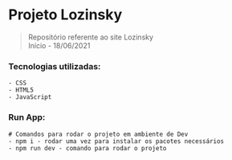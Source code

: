 # Projeto Lozinsky

> Repositório referente ao site Lozinsky <br />
> Início - 18/06/2021

### Tecnologias utilizadas: ###

```
- CSS
- HTML5
- JavaScript
```

### Run App: ### 

```
# Comandos para rodar o projeto em ambiente de Dev
- npm i - rodar uma vez para instalar os pacotes necessários
- npm run dev - comando para rodar o projeto
```